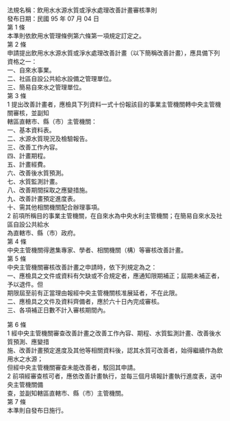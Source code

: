 法規名稱：飲用水水源水質或淨水處理改善計畫審核準則  
發布日期：民國 95 年 07 月 04 日  
第 1 條  
本準則依飲用水管理條例第六條第一項規定訂定之。  
第 2 條  
申請提出飲用水水源水質或淨水處理改善計畫（以下簡稱改善計畫），應具備下列資格之一：  
一、自來水事業。  
二、社區自設公共給水設備之管理單位。  
三、簡易自來水之管理單位。  
第 3 條  
1 提出改善計畫者，應檢具下列資料一式十份報該目的事業主管機關轉中央主管機關審核，並副知  
轄區直轄市、縣（市）主管機關：  
一、基本資料表。  
二、水源水質現況及檢驗報告。  
三、改善工作內容。  
四、計畫期程。  
五、計畫經費。  
六、改善後水質預測。  
七、水質監測計畫。  
八、改善期間採取之應變措施。  
九、改善計畫預定進度表。  
十、需其他相關機關配合辦理事項。  
2 前項所稱目的事業主管機關，在自來水為中央水利主管機關；在簡易自來水及社區自設公共給水  
為直轄市、縣（市）政府。  
第 4 條  
中央主管機關得邀集專家、學者、相關機關（構）等審核改善計畫。  
第 5 條  
中央主管機關審核改善計畫之申請時，依下列規定為之：  
一、應檢具之文件或資料有欠缺或不合規定者，應通知限期補正；屆期未補正者，予以退件。但  
期限屆至前有正當理由報經中央主管機關核准展延者，不在此限。  
二、應檢具之文件及資料齊備者，應於六十日內完成審核。  
三、各項補正日數不計入審核期間內。  


第 6 條  
1 經中央主管機關審查改善計畫之改善工作內容、期程、水質監測計畫、改善後水質預測、應變措  
施、改善計畫預定進度及其他等相關資料後，認其水質可改善者，始得繼續作為飲用水之水源；  
但經中央主管機關審查未能改善者，駁回其申請。  
2 前項經審查核可者，應依改善計畫執行，並每三個月填報計畫執行進度表，送中央主管機關備  
查，並副知轄區直轄市、縣（市）主管機關。  
第 7 條  
本準則自發布日施行。  


